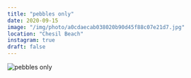 ```yaml
---
title: "pebbles only"
date: 2020-09-15
image: "/img/photo/a0cdaecab038020b90d45f88c07e21d7.jpg"
location: "Chesil Beach"
instagram: true
draft: false
---
```


![pebbles only](/img/photo/a0cdaecab038020b90d45f88c07e21d7.jpg)
